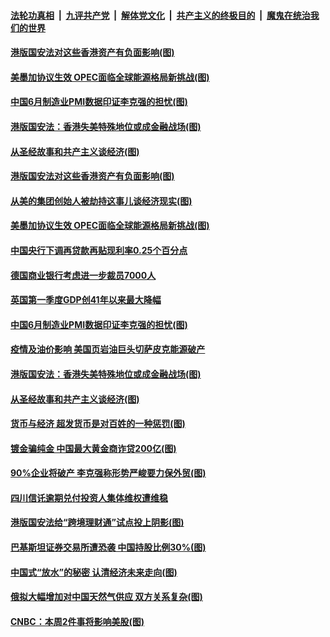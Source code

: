 ####  [法轮功真相](../../../../basic/blob/master/README.md?t=07020101) &nbsp;|&nbsp; [九评共产党](../../../../9ping.md/blob/master/README.md?t=07020101) &nbsp;|&nbsp; [解体党文化](../../../../jtdwh.md/blob/master/README.md?t=07020101)  &nbsp;|&nbsp; [共产主义的终极目的](../../../../gczydzjmd.md/blob/master/README.md?t=07020101) &nbsp;|&nbsp; [魔鬼在统治我们的世界](../../../../mgztzwmdsj.md/blob/master/README.md?t=07020101) 

#### [港版国安法对这些香港资产有负面影响(图)](../pages/p5/938357.md?t=07020101) 

#### [美墨加协议生效 OPEC面临全球能源格局新挑战(图)](../pages/p5/938340.md?t=07020101) 


#### [中国6月制造业PMI数据印证李克强的担忧(图)](../pages/p5/938245.md?t=07020101) 

#### [港版国安法：香港失美特殊地位或成金融战场(图)](../pages/p5/938230.md?t=07020101) 

#### [从圣经故事和共产主义谈经济(图)](../pages/p5/938133.md?t=07020101) 

#### [港版国安法对这些香港资产有负面影响(图)](../pages/p5/938357.md?t=07020101) 

#### [从美的集团创始人被劫持这事儿谈经济现实(图)](../pages/p5/938344.md?t=07020101) 

#### [美墨加协议生效 OPEC面临全球能源格局新挑战(图)](../pages/p5/938340.md?t=07020101) 


#### [中国央行下调再贷款再贴现利率0.25个百分点](../pages/p5/938264.md?t=07020101) 

#### [德国商业银行考虑进一步裁员7000人](../pages/p5/938262.md?t=07020101) 

#### [英国第一季度GDP创41年以来最大降幅](../pages/p5/938261.md?t=07020101) 

#### [中国6月制造业PMI数据印证李克强的担忧(图)](../pages/p5/938245.md?t=07020101) 

#### [疫情及油价影响 美国页岩油巨头切萨皮克能源破产](../pages/p5/938232.md?t=07020101) 

#### [港版国安法：香港失美特殊地位或成金融战场(图)](../pages/p5/938230.md?t=07020101) 

#### [从圣经故事和共产主义谈经济(图)](../pages/p5/938133.md?t=07020101) 

#### [货币与经济 超发货币是对百姓的一种惩罚(图)](../pages/p5/938130.md?t=07020101) 

#### [镀金骗纯金 中国最大黄金商诈贷200亿(图)](../pages/p5/938160.md?t=07020101) 

#### [90%企业将破产 李克强称形势严峻要力保外贸(图)](../pages/p5/938142.md?t=07020101) 

#### [四川信讬逾期兑付投资人集体维权遭维稳](../pages/p5/938159.md?t=07020101) 

#### [港版国安法给“跨境理财通”试点投上阴影(图)](../pages/p5/938156.md?t=07020101) 

#### [巴基斯坦证券交易所遭恐袭 中国持股比例30%(图)](../pages/p5/938118.md?t=07020101) 

#### [中国式“放水”的秘密 认清经济未来走向(图)](../pages/p5/938113.md?t=07020101) 

#### [俄拟大幅增加对中国天然气供应 双方关系复杂(图)](../pages/p5/938110.md?t=07020101) 

#### [CNBC：本周2件事将影响美股(图)](../pages/p5/938078.md?t=07020101) 


